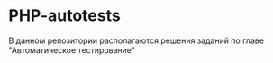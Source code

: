 # PHP-autotests
В данном репозитории располагаются решения заданий по главе "Автоматическое тестирование"
